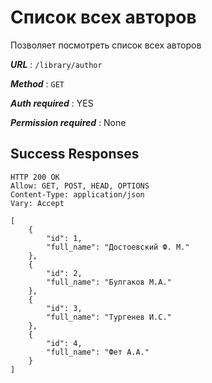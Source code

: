 # Список всех авторов

Позволяет посмотреть список всех авторов

***URL*** : `/library/author`

***Method*** : `GET`

***Auth required*** : YES

***Permission required*** : None

## Success Responses

    HTTP 200 OK
    Allow: GET, POST, HEAD, OPTIONS
    Content-Type: application/json
    Vary: Accept
    
    [
        {
            "id": 1,
            "full_name": "Достоевский Ф. М."
        },
        {
            "id": 2,
            "full_name": "Булгаков М.А."
        },
        {
            "id": 3,
            "full_name": "Тургенев И.С."
        },
        {
            "id": 4,
            "full_name": "Фет А.А."
        }
    ]